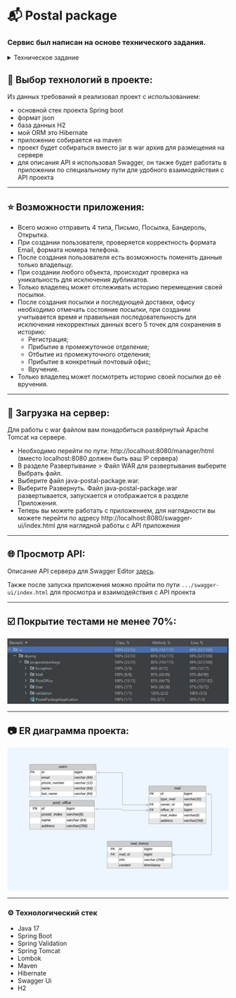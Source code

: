 # 📬 Postal package
### Сервис был написан на основе технического задания.

<details>
<summary>Техническое задание</summary>

## Необходимо реализовать REST API, который позволяет отслеживать почтовые отправления.

В системе должны регистрировать почтовые отправления — письма, посылки — их передвижение между почтовыми отделениями,
а также должна быть реализована возможность получения информации и всей истории передвижения конкретного почтового
отправления.

### Операции, которые должны быть реализованы:
- регистрации почтового отправления,
- его прибытие в промежуточное почтовое отделение,
- его убытие из почтового отделения,
- его получение адресатом,
- просмотр статуса и полной истории движения почтового отправления.

### Почтовое отправление определяется следующими свойствами:
- идентификатор,
- тип (письмо, посылка, бандероль, открытка),
- индекс получателя,
- адрес получателя,
- имя получателя.

### Почтовое отделение характеризуется следующими свойствами:
- индекс,
- название,
- адрес получателя.

Сервис может быть реализован в видео JSON либо XML-сервиса на выбор. Сервис может быть реализован при помощи стека Java EE или Spring.

СУБД для хранения данных может использоваться любая.

Работа с данными должна быть выполнена с помощью ORM, библиотека может использоваться любая.

Приложение должно быть собрано при помощи Maven или Gradle.

Результатом работы должен быть war или ear-архив, который может быть размещен на сервер приложений. Для отладки и демонстрации может использоваться любой сервер приложений.

К приложению должно прилагаться описание его API — структура запросов и ответов, список допустимых операций, можно это реализовать в виде проекта SoapUI.

Код должен быть покрыт тестами минимум на 70% (приложить скрин покрытия)
___

</details>

## 📃 Выбор технологий в проекте:
Из данных требований я реализовал проект с использованием:
- основной стек проекта Spring boot
- формат json
- база данных H2
- мой ORM это Hibernate
- приложение собирается на maven
- проект будет собираться вместо jar в war архив для размещения на сервере
- для описания API я использовал Swagger, он также будет работать в приложении по специальному пути для удобного взаимодействия с API проекта
___

## ⭐ Возможности приложения:
* Всего можно отправить 4 типа, Письмо, Посылка, Бандероль, Открытка.
* При создании пользователя, проверяется корректность формата Email, формата номера телефона.
* После создания пользователя есть возможность поменять данные только владельцу.
* При создании любого объекта, происходит проверка на уникальность для исключения дубликатов.
* Только владелец может отслеживать историю перемещения своей посылки.
* После создания посылки и последующей доставки, офису необходимо отмечать состояние посылки, при создании учитывается
время и правильная последовательность для исключения некорректных данных всего 5 точек для сохранения в историю:
    * Регистрация;
    * Прибытие в промежуточное отделение;
    * Отбытие из промежуточного отделения;
    * Прибытие в конкретный почтовый офис;
    * Вручение.
* Только владелец может посмотреть историю своей посылки до её вручения.
___

## 🚀 Загрузка на сервер:

Для работы с war файлом вам понадобиться развёрнутый Apache Tomcat на сервере.

- Необходимо перейти по пути: http://localhost:8080/manager/html (вместо localhost:8080 должен быть ваш IP сервера)
- В разделе Развертывание > Файл WAR для развертывания выберите Выбрать файл.
- Выберите файл java-postal-package.war.
- Выберите Развернуть. Файл java-postal-package.war развертывается, запускается и отображается в разделе Приложения.
- Теперь вы можете работать с приложением, для наглядности вы можете перейти по адресу http://localhost:8080/swagger-ui/index.html 
для наглядной работы с API приложения
___

## 🌐 Просмотр API:

Описание API сервера для Swagger Editor [здесь](src%2Fmain%2Fresources%2Ftemplates%2Fjava-postal-package-spec.json).

Также после запуска приложения можно пройти по пути ` .../swagger-ui/index.html ` для просмотра и взаимодействия с API проекта
___

## ☑️ Покрытие тестами не менее 70%:

![Тесты](https://github.com/FokuZz/java-postal-package/blob/main/src/main/resources/templates/tests.jpg)

___
## 📷 ER диаграмма проекта:

![Схема модулей приложения](https://github.com/FokuZz/java-postal-package/blob/main/src/main/resources/templates/database.jpeg)

___

### ⚙️ Технологический стек
* Java 17
* Spring Boot
* Spring Validation
* Spring Tomcat
* Lombok
* Maven
* Hibernate
* Swagger Ui
* H2
